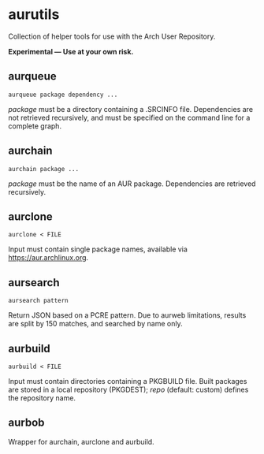 # aurutils

Collection of helper tools for use with the Arch User Repository.

__Experimental — Use at your own risk.__

## aurqueue

```aurqueue package dependency ...```

_package_ must be a directory containing a .SRCINFO file. Dependencies are not retrieved recursively, and must be specified on the command line for a complete graph.

## aurchain

```aurchain package ...```

_package_ must be the name of an AUR package. Dependencies are retrieved recursively.

## aurclone

```aurclone < FILE```

Input must contain single package names, available via https://aur.archlinux.org.

## aursearch

```aursearch pattern```

Return JSON based on a PCRE pattern. Due to aurweb limitations, results are split by 150 matches, and searched by name only.

## aurbuild

```aurbuild < FILE```

Input must contain directories containing a PKGBUILD file. Built packages are stored in a local repository (PKGDEST); _repo_ (default: custom) defines the repository name.

## aurbob

Wrapper for aurchain, aurclone and aurbuild.
